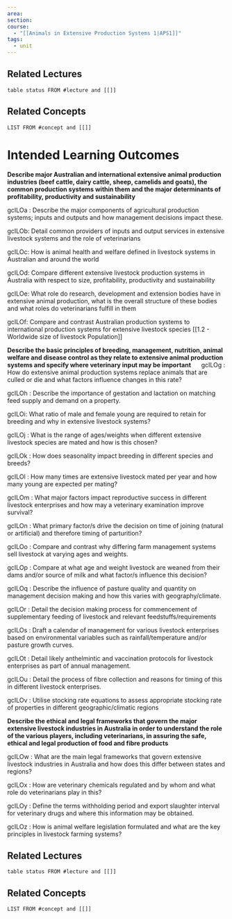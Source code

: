 ```yaml
---
area: 
section: 
course:
  - "[[Animals in Extensive Production Systems 1|APS1]]"
tags:
  - unit
---
```

## Related Lectures
```dataview
table status FROM #lecture and [[]]
```

## Related Concepts
```dataview
LIST FROM #concept and [[]]
```

# Intended Learning Outcomes

**Describe major Australian and international extensive animal production industries (beef cattle, dairy cattle, sheep, camelids and goats), the common production systems within them and the major determinants of profitability, productivity and sustainability**   

gcILOa : Describe the major components of agricultural production systems; inputs and outputs and how management decisions impact these.

gcILOb: Detail common providers of inputs and output services in extensive livestock systems and the role of veterinarians

gcILOc: How is animal health and welfare defined in livestock systems in Australian and around the world

gcILOd: Compare different extensive livestock production systems in Australia with respect to size, profitability, productivity and sustainability

gcILOe: What role do research, development and extension bodies have in extensive animal production, what is the overall structure of these bodies and what roles do veterinarians fulfill in them

gcILOf: Compare and contrast Australian production systems to international production systems for extensive livestock species
[[1.2 - Worldwide size of livestock Population]]

**Describe the basic principles of breeding, management, nutrition, animal welfare and disease control as they relate to extensive animal production systems and specify where veterinary input may be important**     
gcILOg : How do extensive animal production systems replace animals that are culled or die and what factors influence changes in this rate?

gcILOh : Describe the importance of gestation and lactation on matching feed supply and demand on a property.

gcILOi: What ratio of male and female young are required to retain for breeding and why in extensive livestock systems?

gcILOj : What is the range of ages/weights when different extensive livestock species are mated and how is this chosen?

gcILOk : How does seasonality impact breeding in different species and breeds?

gcILOl : How many times are extensive livestock mated per year and how many young are expected per mating?

gcILOm : What major factors impact reproductive success in different livestock enterprises and how may a veterinary examination improve survival?

gcILOn : What primary factor/s drive the decision on time of joining (natural or artificial) and therefore timing of parturition?

gcILOo : Compare and contrast why differing farm management systems sell livestock at varying ages and weights.

gcILOp : Compare at what age and weight livestock are weaned from their dams and/or source of milk and what factor/s influence this decision?

gcILOq : Describe the influence of pasture quality and quantity on management decision making and how this varies with geography/climate.

gcILOr : Detail the decision making process for commencement of supplementary feeding of livestock and relevant feedstuffs/requirements

gcILOs : Draft a calendar of management for various livestock enterprises based on environmental variables such as rainfall/temperature and/or pasture growth curves.

gcILOt : Detail likely anthelmintic and vaccination protocols for livestock enterprises as part of annual management.

gcILOu : Detail the process of fibre collection and reasons for timing of this in different livestock enterprises.

gcILOv : Utilise stocking rate equations to assess appropriate stocking rate of properties in different geographic/climatic regions

**Describe the ethical and legal frameworks that govern the major extensive livestock industries in Australia in order to understand the role of the various players, including veterinarians, in assuring the safe, ethical and legal production of food and fibre products**

gcILOw : What are the main legal frameworks that govern extensive livestock industries in Australia and how does this differ between states and regions?

gcILOx : How are veterinary chemicals regulated and by whom and what role do veterinarians play in this?

gcILOy : Define the terms withholding period and export slaughter interval for veterinary drugs and where this information may be obtained.

gcILOz : How is animal welfare legislation formulated and what are the key principles in livestock farming systems?
## Related Lectures
```dataview
table status FROM #lecture and [[]]
```

## Related Concepts
```dataview
LIST FROM #concept and [[]]
```